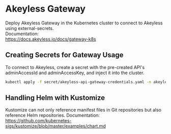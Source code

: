 # Akeyless Gateway

Deploy Akeyless Gateway in the Kubernetes cluster to connect to Akeyless using external-secrets.  
Documentation:  
https://docs.akeyless.io/docs/gateway-k8s

## Creating Secrets for Gateway Usage

To connect to Akeyless, create a secret with the pre-created API's adminAccessId and adminAccessKey, and inject it into the cluster.
```bash
kubectl apply -f secret/akeyless-api-gateway-credentials.yaml -n akeyless
```

## Handling Helm with Kustomize

Kustomize can not only reference manifest files in Git repositories but also reference Helm repositories.
Documentation:
https://github.com/kubernetes-sigs/kustomize/blob/master/examples/chart.md
